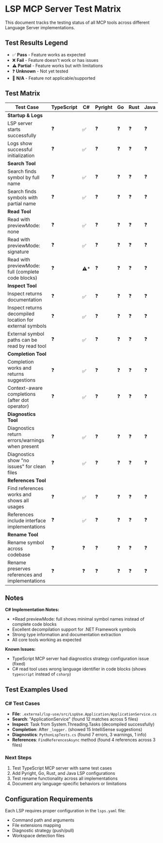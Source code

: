 # LSP MCP Server Test Matrix

This document tracks the testing status of all MCP tools across different Language Server implementations.

## Test Results Legend
- ✅ **Pass** - Feature works as expected
- ❌ **Fail** - Feature doesn't work or has issues
- ⚠️ **Partial** - Feature works but with limitations
- ❓ **Unknown** - Not yet tested
- 🚫 **N/A** - Feature not applicable/supported

## Test Matrix

| Test Case | TypeScript | C# | Pyright | Go | Rust | Java |
|-----------|------------|----|---------|----|------|------|
| **Startup & Logs** | | | | | | |
| LSP server starts successfully | ❓ | ✅ | ❓ | ❓ | ❓ | ❓ |
| Logs show successful initialization | ❓ | ✅ | ❓ | ❓ | ❓ | ❓ |
| **Search Tool** | | | | | | |
| Search finds symbol by full name | ❓ | ✅ | ❓ | ❓ | ❓ | ❓ |
| Search finds symbols with partial name | ❓ | ✅ | ❓ | ❓ | ❓ | ❓ |
| **Read Tool** | | | | | | |
| Read with previewMode: none | ❓ | ✅ | ❓ | ❓ | ❓ | ❓ |
| Read with previewMode: signature | ❓ | ✅ | ❓ | ❓ | ❓ | ❓ |
| Read with previewMode: full (complete code blocks) | ❓ | ⚠️* | ❓ | ❓ | ❓ | ❓ |
| **Inspect Tool** | | | | | | |
| Inspect returns documentation | ❓ | ✅ | ❓ | ❓ | ❓ | ❓ |
| Inspect returns decompiled location for external symbols | ❓ | ✅ | ❓ | ❓ | ❓ | ❓ |
| External symbol paths can be read by read tool | ❓ | ✅ | ❓ | ❓ | ❓ | ❓ |
| **Completion Tool** | | | | | | |
| Completion works and returns suggestions | ❓ | ✅ | ❓ | ❓ | ❓ | ❓ |
| Context-aware completions (after dot operator) | ❓ | ✅ | ❓ | ❓ | ❓ | ❓ |
| **Diagnostics Tool** | | | | | | |
| Diagnostics return errors/warnings when present | ❓ | ✅ | ❓ | ❓ | ❓ | ❓ |
| Diagnostics show "no issues" for clean files | ❓ | ✅ | ❓ | ❓ | ❓ | ❓ |
| **References Tool** | | | | | | |
| Find references works and shows all usages | ❓ | ✅ | ❓ | ❓ | ❓ | ❓ |
| References include interface implementations | ❓ | ✅ | ❓ | ❓ | ❓ | ❓ |
| **Rename Tool** | | | | | | |
| Rename symbol across codebase | ❓ | ❓ | ❓ | ❓ | ❓ | ❓ |
| Rename preserves references and implementations | ❓ | ❓ | ❓ | ❓ | ❓ | ❓ |

## Notes

**C# Implementation Notes:**
- *Read previewMode: full shows minimal symbol names instead of complete code blocks
- Excellent decompilation support for .NET Framework symbols
- Strong type information and documentation extraction
- All core tools working as expected

**Known Issues:**
- TypeScript MCP server had diagnostics strategy configuration issue (fixed)
- C# read tool uses wrong language identifier in code blocks (shows `typescript` instead of `csharp`)

## Test Examples Used

### C# Test Cases
- **File**: `.external/lsp-use/src/LspUse.Application/ApplicationService.cs`
- **Search**: "ApplicationService" (found 12 matches across 5 files)
- **Inspect**: Task<T> from System.Threading.Tasks (decompiled successfully)
- **Completion**: After `_logger.` (showed 15 IntelliSense suggestions)
- **Diagnostics**: `PythonLspTests.cs` (found 7 errors, 3 warnings, 1 info)
- **References**: `FindReferencesAsync` method (found 4 references across 3 files)

### Next Steps
1. Test TypeScript MCP server with same test cases
2. Add Pyright, Go, Rust, and Java LSP configurations
3. Test rename functionality across all implementations
4. Document any language-specific behaviors or limitations

## Configuration Requirements

Each LSP requires proper configuration in the `lsps.yaml` file:
- Command path and arguments
- File extensions mapping
- Diagnostic strategy (push/pull)
- Workspace detection files